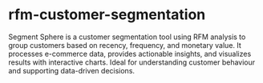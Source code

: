 # rfm-customer-segmentation
Segment Sphere is a customer segmentation tool using RFM analysis to group customers based on recency, frequency, and monetary value. It processes e-commerce data, provides actionable insights, and visualizes results with interactive charts. Ideal for understanding customer behaviour and supporting data-driven decisions.
